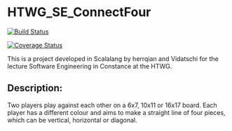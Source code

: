 # HTWG_SE_ConnectFour
[![Build Status](https://travis-ci.org/herrqian/HTWG_SA_ConnectFour.svg?branch=master)](https://travis-ci.org/herrqian/HTWG_SA_ConnectFour)

[![Coverage Status](https://coveralls.io/repos/github/herrqian/HTWG_SA_ConnectFour/badge.svg)](https://coveralls.io/github/herrqian/HTWG_SA_ConnectFour)


This is a project developed in Scalalang by herrqian and Vidatschi for the lecture Software Engineering in Constance at the HTWG.

## Description:
Two players play against each other on a 6x7, 10x11 or 16x17 board. Each player has a different colour and aims to make a straight line of four pieces, which can be vertical, horizontal or diagonal.
